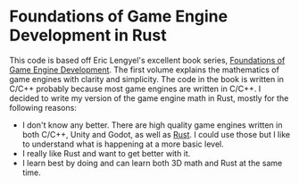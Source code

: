 # Foundations of Game Engine Development in Rust

This code is based off Eric Lengyel's excellent book series, [Foundations of Game Engine Development](https://foundationsofgameenginedev.com/). The first volume explains the mathematics of game engines with clarity and simplicity. The code in the book is written in C/C++ probably because most game engines are written in C/C++.
I decided to write my version of the game engine math in Rust, mostly for the following reasons:

- I don't know any better. There are high quality game engines written in both C/C++, Unity and Godot, as well as [Rust](http://arewegameyet.com/categories/engines/). I could use those but I like to understand what is happening at a more basic level.
- I really like Rust and want to get better with it.
- I learn best by doing and can learn both 3D math and Rust at the same time.
